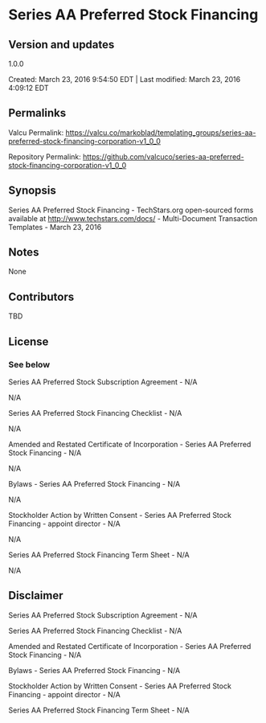 

# Series AA Preferred Stock Financing

## Version and updates

1.0.0

Created: March 23, 2016  9:54:50 EDT | Last modified: March 23, 2016  4:09:12 EDT

## Permalinks

Valcu Permalink: https://valcu.co/markoblad/templating_groups/series-aa-preferred-stock-financing-corporation-v1_0_0

Repository Permalink: https://github.com/valcuco/series-aa-preferred-stock-financing-corporation-v1_0_0

## Synopsis

Series AA Preferred Stock Financing - TechStars.org open-sourced forms available at http://www.techstars.com/docs/ - Multi-Document Transaction Templates - March 23, 2016

## Notes

None

## Contributors

TBD

## License

### See below


  Series AA Preferred Stock Subscription Agreement - N/A

  N/A

  Series AA Preferred Stock Financing Checklist - N/A

  N/A

  Amended and Restated Certificate of Incorporation - Series AA Preferred Stock Financing - N/A

  N/A

  Bylaws - Series AA Preferred Stock Financing - N/A

  N/A

  Stockholder Action by Written Consent - Series AA Preferred Stock Financing - appoint director - N/A

  N/A

  Series AA Preferred Stock Financing Term Sheet - N/A

  N/A


## Disclaimer


  Series AA Preferred Stock Subscription Agreement - N/A

  Series AA Preferred Stock Financing Checklist - N/A

  Amended and Restated Certificate of Incorporation - Series AA Preferred Stock Financing - N/A

  Bylaws - Series AA Preferred Stock Financing - N/A

  Stockholder Action by Written Consent - Series AA Preferred Stock Financing - appoint director - N/A

  Series AA Preferred Stock Financing Term Sheet - N/A
